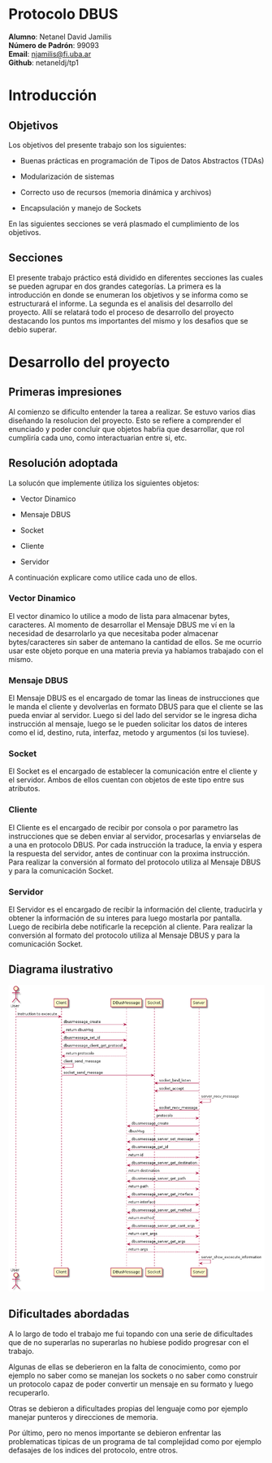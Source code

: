 Protocolo DBUS
============

**Alumno**:  Netanel David Jamilis           
**Número de Padrón**: 99093            
**Email**: njamilis@fi.uba.ar  
**Github**: netaneldj/tp1


Introducción
============

Objetivos
---------

Los objetivos del presente trabajo son los siguientes:

-   Buenas prácticas en programación de Tipos de Datos Abstractos (TDAs)

-   Modularización de sistemas

-   Correcto uso de recursos (memoria dinámica y archivos)

-   Encapsulación y manejo de Sockets

En las siguientes secciones se verá plasmado el cumplimiento de los
objetivos.

Secciones
---------

El presente trabajo práctico está dividido en diferentes secciones las cuales se pueden
agrupar en dos grandes categorías. La primera es la introducción en
donde se enumeran los objetivos y se informa como se estructurará el
informe. La segunda es el analisis del desarrollo del proyecto. Allí se relatará todo el proceso de desarrollo del proyecto destacando los puntos ms importantes del mismo y los desafios que se debio superar.

Desarrollo del proyecto
==========================

Primeras impresiones
------------------------

Al comienzo se dificulto entender la tarea a realizar. Se estuvo varios dias diseñando la resolucion del proyecto. Esto se refiere a comprender el enunciado y poder concluir que objetos habŕia que desarrollar, que rol cumpliría cada uno, como interactuarian entre si, etc.

Resolución adoptada
------------------------

La solucón que implemente útiliza los siguientes objetos:

-   Vector Dinamico

-   Mensaje DBUS

-   Socket

-   Cliente

-   Servidor

A continuación explicare como utilice cada uno de ellos.

### Vector Dinamico

El vector dinamico lo utilice a modo de lista para almacenar bytes, caracteres. Al momento de desarrollar el Mensaje DBUS me ví en la necesidad de desarrolarlo ya que necesitaba poder almacenar bytes/caracteres sin saber de antemano la cantidad de ellos. Se me ocurrio usar este objeto porque en una materia previa ya habíamos trabajado con el mismo.

### Mensaje DBUS

El Mensaje DBUS es el encargado de tomar las lineas de instrucciones que le manda el cliente y devolverlas en formato DBUS para que el cliente se las pueda enviar al servidor. Luego si del lado del servidor se le ingresa dicha instrucción al mensaje, luego se le pueden solicitar los datos de interes como el id, destino, ruta, interfaz, metodo y argumentos (si los tuviese).

### Socket

El Socket es el encargado de establecer la comunicación entre el cliente y el servidor. Ambos de ellos cuentan con objetos de este tipo entre sus atributos.

### Cliente

El Cliente es el encargado de recibir por consola o por parametro las instrucciones que se deben enviar al servidor, procesarlas y enviarselas de a una en protocolo DBUS. Por cada instrucción la traduce, la envia y espera la respuesta del servidor, antes de continuar con la proxima instrucción. Para realizar la conversión al formato del protocolo utiliza al Mensaje DBUS y para la comunicación Socket.

### Servidor

El Servidor es el encargado de recibir la información del cliente, traducirla y obtener la información de su interes para luego mostarla por pantalla. Luego de recibirla debe notificarle la recepción al cliente. Para realizar la conversión al formato del protocolo utiliza al Mensaje DBUS y para la comunicación Socket.

Diagrama ilustrativo
------------------------

![\[fig:class01\]Proceso de Envio y Recepción de Mensajes](img/diagrama_secuencia_cliente_servidor.png)

Dificultades abordadas
------------------------

A lo largo de todo el trabajo me fui topando con una serie de dificultades que de no superarlas no superarlas no hubiese podido progresar con el trabajo. 

Algunas de ellas se deberieron en la falta de conocimiento, como por ejemplo no saber como se manejan los sockets o no saber como construir un protocolo capaz de poder convertir un mensaje en su formato y luego recuperarlo. 

Otras se debieron a dificultades propias del lenguaje como por ejemplo manejar punteros y direcciones de memoria.

Por último, pero no menos importante se debieron enfrentar las problematicas tipicas de un programa de tal complejidad como por ejemplo defasajes de los indices del protocolo, entre otros.
